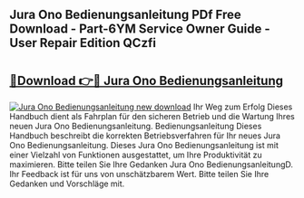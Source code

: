 ## Jura Ono Bedienungsanleitung PDf Free Download - Part-6YM Service Owner Guide - User Repair Edition QCzfi

# <h2><a href="http://df215o.blite.top/?on=Jura+Ono+Bedienungsanleitung">🔗Download 👉🔴 Jura Ono Bedienungsanleitung</a></h2>

[![Jura Ono Bedienungsanleitung new download](https://i.imgur.com/lujVjoI.png)](http://df215o.blite.top/?on=Jura+Ono+Bedienungsanleitung)
Ihr Weg zum Erfolg Dieses Handbuch dient als Fahrplan für den sicheren Betrieb und die Wartung Ihres neuen Jura Ono Bedienungsanleitung. Bedienungsanleitung Dieses Handbuch beschreibt die korrekten Betriebsverfahren für Ihr neues Jura Ono Bedienungsanleitung. Dieses Jura Ono Bedienungsanleitung ist mit einer Vielzahl von Funktionen ausgestattet, um Ihre Produktivität zu maximieren. Bitte teilen Sie Ihre Gedanken Jura Ono BedienungsanleitungD. Ihr Feedback ist für uns von unschätzbarem Wert. Bitte teilen Sie Ihre Gedanken und Vorschläge mit.
